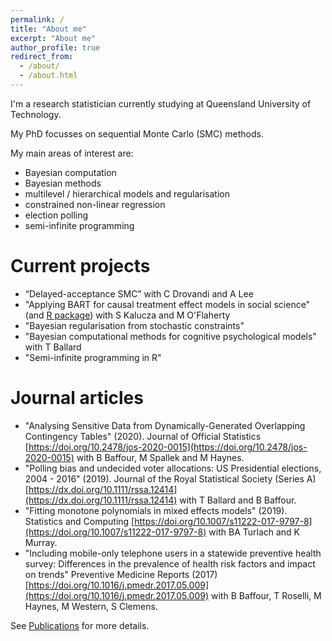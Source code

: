 ```yaml
---
permalink: /
title: "About me"
excerpt: "About me"
author_profile: true
redirect_from: 
  - /about/
  - /about.html
---
```


I'm a research statistician currently studying at Queensland University of Technology. 

My PhD focusses on sequential Monte Carlo (SMC) methods.

My main areas of interest are:
- Bayesian computation
- Bayesian methods
- multilevel / hierarchical models and regularisation
- constrained non-linear regression
- election polling
- semi-infinite programming

Current projects
=====
* “Delayed-acceptance SMC” with C Drovandi and A Lee
* "Applying BART for causal treatment effect models in social science" (and [R package](https://github.com/bonStats/tidytreatment)) with S Kalucza and M O'Flaherty
* "Bayesian regularisation from stochastic constraints"
* "Bayesian computational methods for cognitive psychological models" with T Ballard
* "Semi-infinite programming in R"

Journal articles
=====
* "Analysing Sensitive Data from Dynamically-Generated Overlapping Contingency Tables" (2020). Journal of Official Statistics [https://doi.org/10.2478/jos-2020-0015](https://doi.org/10.2478/jos-2020-0015) with B Baffour, M Spallek and M Haynes.
* "Polling bias and undecided voter allocations: US Presidential elections, 2004 - 2016" (2019). Journal of the Royal Statistical Society (Series A) [https://dx.doi.org/10.1111/rssa.12414](https://dx.doi.org/10.1111/rssa.12414) with T Ballard and B Baffour.
* "Fitting monotone polynomials in mixed effects models" (2019). Statistics and Computing [https://doi.org/10.1007/s11222-017-9797-8](https://doi.org/10.1007/s11222-017-9797-8) with BA Turlach and K Murray.
*  "Including mobile-only telephone users in a statewide preventive health survey: Differences in the prevalence of health risk factors and impact on trends" Preventive Medicine Reports (2017) [https://doi.org/10.1016/j.pmedr.2017.05.009](https://doi.org/10.1016/j.pmedr.2017.05.009) with B Baffour, T Roselli, M Haynes, M Western, S Clemens.

See [Publications](https://bonstats.github.io/publications/) for more details.
